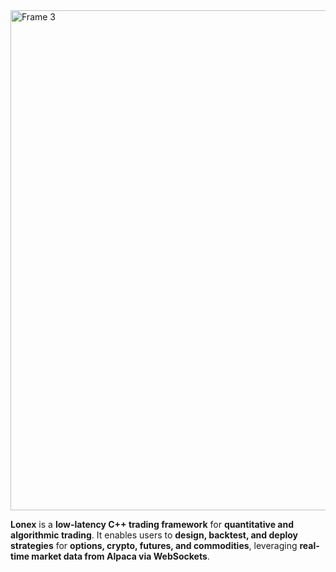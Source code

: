 <img width="800" alt="Frame 3" src="https://github.com/user-attachments/assets/2f0f71e3-98b7-4e4a-a569-968b4f9be257" />

**Lonex** is a **low-latency C++ trading framework** for **quantitative and algorithmic trading**. It enables users to **design, backtest, and deploy strategies** for **options, crypto, futures, and commodities**, leveraging **real-time market data from Alpaca via WebSockets**.
